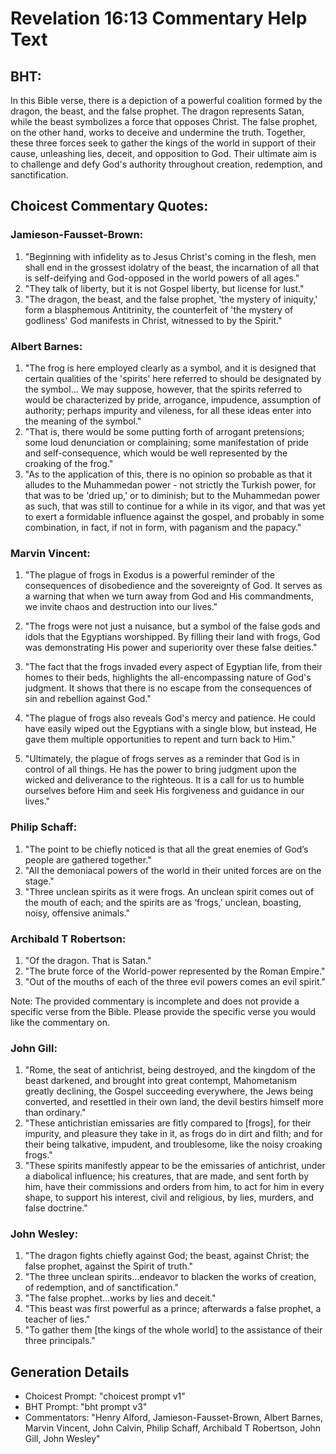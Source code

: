 # Revelation 16:13 Commentary Help Text

## BHT:
In this Bible verse, there is a depiction of a powerful coalition formed by the dragon, the beast, and the false prophet. The dragon represents Satan, while the beast symbolizes a force that opposes Christ. The false prophet, on the other hand, works to deceive and undermine the truth. Together, these three forces seek to gather the kings of the world in support of their cause, unleashing lies, deceit, and opposition to God. Their ultimate aim is to challenge and defy God's authority throughout creation, redemption, and sanctification.

## Choicest Commentary Quotes:
### Jamieson-Fausset-Brown:
1. "Beginning with infidelity as to Jesus Christ's coming in the flesh, men shall end in the grossest idolatry of the beast, the incarnation of all that is self-deifying and God-opposed in the world powers of all ages."
2. "They talk of liberty, but it is not Gospel liberty, but license for lust."
3. "The dragon, the beast, and the false prophet, 'the mystery of iniquity,' form a blasphemous Antitrinity, the counterfeit of 'the mystery of godliness' God manifests in Christ, witnessed to by the Spirit."

### Albert Barnes:
1. "The frog is here employed clearly as a symbol, and it is designed that certain qualities of the 'spirits' here referred to should be designated by the symbol... We may suppose, however, that the spirits referred to would be characterized by pride, arrogance, impudence, assumption of authority; perhaps impurity and vileness, for all these ideas enter into the meaning of the symbol."
2. "That is, there would be some putting forth of arrogant pretensions; some loud denunciation or complaining; some manifestation of pride and self-consequence, which would be well represented by the croaking of the frog."
3. "As to the application of this, there is no opinion so probable as that it alludes to the Muhammedan power - not strictly the Turkish power, for that was to be 'dried up,' or to diminish; but to the Muhammedan power as such, that was still to continue for a while in its vigor, and that was yet to exert a formidable influence against the gospel, and probably in some combination, in fact, if not in form, with paganism and the papacy."

### Marvin Vincent:
1. "The plague of frogs in Exodus is a powerful reminder of the consequences of disobedience and the sovereignty of God. It serves as a warning that when we turn away from God and His commandments, we invite chaos and destruction into our lives."

2. "The frogs were not just a nuisance, but a symbol of the false gods and idols that the Egyptians worshipped. By filling their land with frogs, God was demonstrating His power and superiority over these false deities."

3. "The fact that the frogs invaded every aspect of Egyptian life, from their homes to their beds, highlights the all-encompassing nature of God's judgment. It shows that there is no escape from the consequences of sin and rebellion against God."

4. "The plague of frogs also reveals God's mercy and patience. He could have easily wiped out the Egyptians with a single blow, but instead, He gave them multiple opportunities to repent and turn back to Him."

5. "Ultimately, the plague of frogs serves as a reminder that God is in control of all things. He has the power to bring judgment upon the wicked and deliverance to the righteous. It is a call for us to humble ourselves before Him and seek His forgiveness and guidance in our lives."

### Philip Schaff:
1. "The point to be chiefly noticed is that all the great enemies of God’s people are gathered together."
2. "All the demoniacal powers of the world in their united forces are on the stage."
3. "Three unclean spirits as it were frogs. An unclean spirit comes out of the mouth of each; and the spirits are as ‘frogs,’ unclean, boasting, noisy, offensive animals."

### Archibald T Robertson:
1. "Of the dragon. That is Satan."
2. "The brute force of the World-power represented by the Roman Empire."
3. "Out of the mouths of each of the three evil powers comes an evil spirit."

Note: The provided commentary is incomplete and does not provide a specific verse from the Bible. Please provide the specific verse you would like the commentary on.

### John Gill:
1. "Rome, the seat of antichrist, being destroyed, and the kingdom of the beast darkened, and brought into great contempt, Mahometanism greatly declining, the Gospel succeeding everywhere, the Jews being converted, and resettled in their own land, the devil bestirs himself more than ordinary."
2. "These antichristian emissaries are fitly compared to [frogs], for their impurity, and pleasure they take in it, as frogs do in dirt and filth; and for their being talkative, impudent, and troublesome, like the noisy croaking frogs."
3. "These spirits manifestly appear to be the emissaries of antichrist, under a diabolical influence; his creatures, that are made, and sent forth by him, have their commissions and orders from him, to act for him in every shape, to support his interest, civil and religious, by lies, murders, and false doctrine."

### John Wesley:
1. "The dragon fights chiefly against God; the beast, against Christ; the false prophet, against the Spirit of truth."
2. "The three unclean spirits...endeavor to blacken the works of creation, of redemption, and of sanctification."
3. "The false prophet...works by lies and deceit."
4. "This beast was first powerful as a prince; afterwards a false prophet, a teacher of lies."
5. "To gather them [the kings of the whole world] to the assistance of their three principals."


## Generation Details
- Choicest Prompt: "choicest prompt v1"
- BHT Prompt: "bht prompt v3"
- Commentators: "Henry Alford, Jamieson-Fausset-Brown, Albert Barnes, Marvin Vincent, John Calvin, Philip Schaff, Archibald T Robertson, John Gill, John Wesley"
